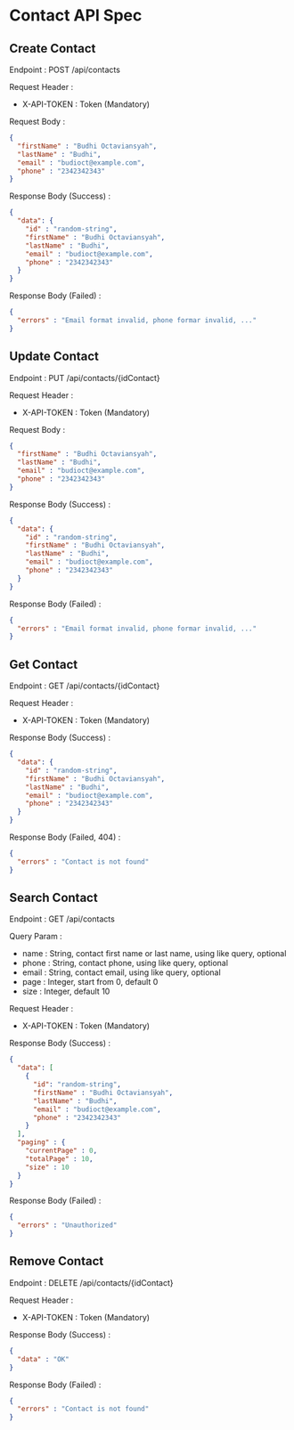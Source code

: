 # Contact API Spec

## Create Contact

Endpoint : POST /api/contacts

Request Header :

- X-API-TOKEN : Token (Mandatory)

Request Body :

```json
{
  "firstName" : "Budhi Octaviansyah",
  "lastName" : "Budhi",
  "email" : "budioct@example.com",
  "phone" : "2342342343"
}
```

Response Body (Success) :

```json
{
  "data": {
    "id" : "random-string",
    "firstName" : "Budhi Octaviansyah",
    "lastName" : "Budhi",
    "email" : "budioct@example.com",
    "phone" : "2342342343"
  }
}
```

Response Body (Failed) :

```json
{
  "errors" : "Email format invalid, phone formar invalid, ..."
}
```

## Update Contact

Endpoint : PUT /api/contacts/{idContact}

Request Header :

- X-API-TOKEN : Token (Mandatory)

Request Body :

```json
{
  "firstName" : "Budhi Octaviansyah",
  "lastName" : "Budhi",
  "email" : "budioct@example.com",
  "phone" : "2342342343"
}
```

Response Body (Success) :

```json
{
  "data": {
    "id" : "random-string",
    "firstName" : "Budhi Octaviansyah",
    "lastName" : "Budhi",
    "email" : "budioct@example.com",
    "phone" : "2342342343"
  }
}
```

Response Body (Failed) :

```json
{
  "errors" : "Email format invalid, phone formar invalid, ..."
}
```

## Get Contact

Endpoint : GET /api/contacts/{idContact}

Request Header :

- X-API-TOKEN : Token (Mandatory)

Response Body (Success) :

```json
{
  "data": {
    "id" : "random-string",
    "firstName" : "Budhi Octaviansyah",
    "lastName" : "Budhi",
    "email" : "budioct@example.com",
    "phone" : "2342342343"
  }
}
```

Response Body (Failed, 404) :

```json
{
  "errors" : "Contact is not found"
}
```

## Search Contact

Endpoint : GET /api/contacts

Query Param :

- name : String, contact first name or last name, using like query, optional
- phone : String, contact phone, using like query, optional
- email : String, contact email, using like query, optional
- page : Integer, start from 0, default 0
- size : Integer, default 10

Request Header :

- X-API-TOKEN : Token (Mandatory)

Response Body (Success) :

```json
{
  "data": [
    {
      "id": "random-string",
      "firstName" : "Budhi Octaviansyah",
      "lastName" : "Budhi",
      "email" : "budioct@example.com",
      "phone" : "2342342343"
    }
  ],
  "paging" : {
    "currentPage" : 0,
    "totalPage" : 10,
    "size" : 10
  }
}
```

Response Body (Failed) :

```json
{
  "errors" : "Unauthorized"
}
```

## Remove Contact

Endpoint : DELETE /api/contacts/{idContact}

Request Header :

- X-API-TOKEN : Token (Mandatory)

Response Body (Success) :

```json
{
  "data" : "OK"
}
```

Response Body (Failed) :

```json
{
  "errors" : "Contact is not found"
}
```